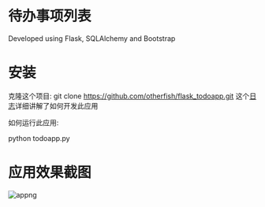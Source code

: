 # 待办事项列表

Developed using Flask, SQLAlchemy and Bootstrap



# 安装

克隆这个项目: git clone https://github.com/otherfish/flask_todoapp.git
这个[日志](http://www.vertabelo.com/blog/technical-articles/web-app-development-with-flask-sqlalchemy-bootstrap-part-1)详细讲解了如何开发此应用

如何运行此应用:

python todoapp.py


# 应用效果截图

![appng](http://imgur.com/XWN9Vvk)